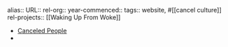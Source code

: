 alias::
URL::
rel-org::
year-commenced::
tags:: website, #[[cancel culture]]
rel-projects:: [[Waking Up From Woke]]



- [Canceled People](https://canceledpeople.org/cancellations/)
-
